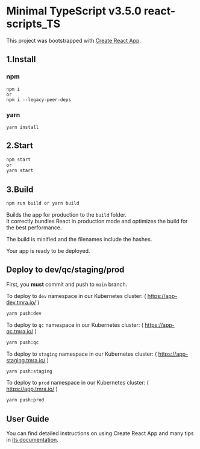 # Minimal TypeScript v3.5.0 react-scripts_TS

This project was bootstrapped with [Create React App](https://github.com/facebook/create-react-app).

## 1.Install

### npm

```
npm i
or
npm i --legacy-peer-deps
```

### yarn

```
yarn install
```

## 2.Start

```sh
npm start
or
yarn start
```

## 3.Build

```sh
npm run build or yarn build
```

Builds the app for production to the `build` folder.<br>
It correctly bundles React in production mode and optimizes the build for the best performance.

The build is minified and the filenames include the hashes.<br>

Your app is ready to be deployed.

## Deploy to dev/qc/staging/prod

First, you **must** commit and push to `main` branch.

To deploy to `dev` namespace in our Kubernetes cluster: ( https://app-dev.tmra.io/ )

```bash
yarn push:dev
```

To deploy to `qc` namespace in our Kubernetes cluster: ( https://app-qc.tmra.io/ )

```bash
yarn push:qc
```

To deploy to `staging` namespace in our Kubernetes cluster: ( https://app-staging.tmra.io/ )

```bash
yarn push:staging
```

To deploy to `prod` namespace in our Kubernetes cluster: ( https://app.tmra.io/ )

```bash
yarn push:prod
```

## User Guide

You can find detailed instructions on using Create React App and many tips in [its documentation](https://facebook.github.io/create-react-app/).
